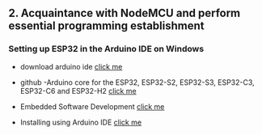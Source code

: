 ## 2. Acquaintance with NodeMCU and perform essential programming establishment

### Setting up ESP32 in the Arduino IDE on Windows

- download arduino ide [click me](https://www.arduino.cc/en/software)
- github -Arduino core for the ESP32, ESP32-S2, ESP32-S3, ESP32-C3, ESP32-C6 and ESP32-H2 [click me](https://github.com/espressif/arduino-esp32)
- Embedded Software Development [click me](https://platformio.org/)

- Installing using Arduino IDE [click me](https://docs.espressif.com/projects/arduino-esp32/en/latest/installing.html#installing-using-arduino-ide)
